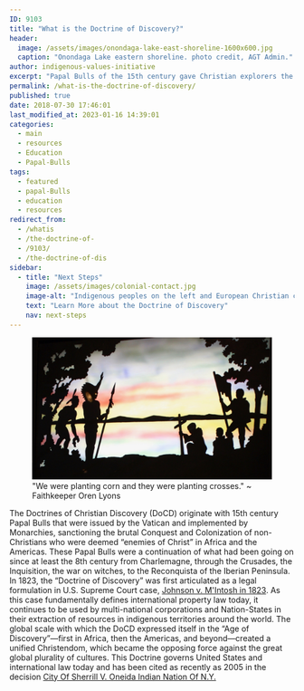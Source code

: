 ```yaml
---
ID: 9103
title: "What is the Doctrine of Discovery?"
header:
  image: /assets/images/onondaga-lake-east-shoreline-1600x600.jpg
  caption: "Onondaga Lake eastern shoreline. photo credit, AGT Admin."
author: indigenous-values-initiative
excerpt: "Papal Bulls of the 15th century gave Christian explorers the right to claim lands they 'discovered' and lay claim to those lands for their Christian Monarchs. Any land that was not inhabited by Christians was available to be 'discovered', claimed, and exploited. If the 'pagan' inhabitants could be converted, they might be spared. If not, they could be enslaved or killed."
permalink: /what-is-the-doctrine-of-discovery/
published: true
date: 2018-07-30 17:46:01
last_modified_at: 2023-01-16 14:39:01
categories:
  - main
  - resources
  - Education
  - Papal-Bulls
tags:
  - featured
  - papal-Bulls
  - education
  - resources
redirect_from:
  - /whatis
  - /the-doctrine-of-
  - /9103/
  - /the-doctrine-of-dis
sidebar:
  - title: "Next Steps"
    image: /assets/images/colonial-contact.jpg
    image-alt: "Indigenous peoples on the left and European Christian colonizers on the right planting a cross. In the middle is Mother Earth"
    text: "Learn More about the Doctrine of Discovery"
    nav: next-steps  
---
```

<figure class="align-center">
  <img src="/assets/images/colonial-contact.jpg" alt="Indigenous peoples on the left and European Christian colonizers on the right planting a cross. In the middle is Mother Earth.">
  <figcaption>"We were planting corn and they were planting crosses." ~ Faithkeeper Oren Lyons</figcaption>
</figure> 

The Doctrines of Christian Discovery (DoCD) originate with 15th century Papal Bulls that were issued by the Vatican and implemented by Monarchies, sanctioning the brutal Conquest and Colonization of non-Christians who were deemed “enemies of Christ” in Africa and the Americas.  These Papal Bulls were a continuation of what had been going on since at least the 8th century from Charlemagne, through the Crusades, the Inquisition, the war on witches, to the Reconquista of the Iberian Peninsula. In 1823, the “Doctrine of Discovery” was first articulated as a legal formulation in U.S. Supreme Court case, [Johnson v. M'Intosh in 1823](/johnson-v-mcintosh/).  As this case fundamentally defines international property law today, it continues to be used by multi-national corporations and Nation-States in their extraction of resources in indigenous territories around the world. The global scale with which the DoCD expressed itself in the “Age of Discovery”—first in Africa, then the Americas, and beyond—created a unified Christendom, which became the opposing force against the great global plurality of cultures. This Doctrine governs United States and international law today and has been cited as recently as 2005 in the decision [City Of Sherrill V. Oneida Indian Nation Of N.Y.](/sherrill-v-oneida-opinion-of-the-court/)
